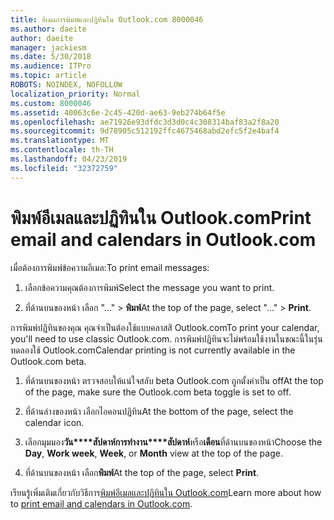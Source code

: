 ```yaml
---
title: อีเมลการพิมพ์และปฏิทินใน Outlook.com 8000046
ms.author: daeite
author: daeite
manager: jackiesm
ms.date: 5/30/2018
ms.audience: ITPro
ms.topic: article
ROBOTS: NOINDEX, NOFOLLOW
localization_priority: Normal
ms.custom: 8000046
ms.assetid: 40063c6e-2c45-420d-ae63-9eb274b64f5e
ms.openlocfilehash: ae71926e93dfdc3d3d0c4c308314baf83a2f8a20
ms.sourcegitcommit: 9d78905c512192ffc4675468abd2efc5f2e4baf4
ms.translationtype: MT
ms.contentlocale: th-TH
ms.lasthandoff: 04/23/2019
ms.locfileid: "32372759"
---
```

# <a name="print-email-and-calendars-in-outlookcom"></a><span data-ttu-id="492f9-102">พิมพ์อีเมลและปฏิทินใน Outlook.com</span><span class="sxs-lookup"><span data-stu-id="492f9-102">Print email and calendars in Outlook.com</span></span>

<span data-ttu-id="492f9-103">เมื่อต้องการพิมพ์ข้อความอีเมล:</span><span class="sxs-lookup"><span data-stu-id="492f9-103">To print email messages:</span></span>
  
1. <span data-ttu-id="492f9-104">เลือกข้อความคุณต้องการพิมพ์</span><span class="sxs-lookup"><span data-stu-id="492f9-104">Select the message you want to print.</span></span>
    
2. <span data-ttu-id="492f9-105">ที่ด้านบนของหน้า เลือก "..." \> **พิมพ์**</span><span class="sxs-lookup"><span data-stu-id="492f9-105">At the top of the page, select "..." \> **Print**.</span></span> 
    
<span data-ttu-id="492f9-106">การพิมพ์ปฏิทินของคุณ คุณจำเป็นต้องใช้แบบคลาสสิ Outlook.com</span><span class="sxs-lookup"><span data-stu-id="492f9-106">To print your calendar, you'll need to use classic Outlook.com.</span></span> <span data-ttu-id="492f9-107">การพิมพ์ปฏิทินจะไม่พร้อมใช้งานในขณะนี้ในรุ่นทดลองใช้ Outlook.com</span><span class="sxs-lookup"><span data-stu-id="492f9-107">Calendar printing is not currently available in the Outlook.com beta.</span></span>
  
1. <span data-ttu-id="492f9-108">ที่ด้านบนของหน้า ตรวจสอบให้แน่ใจสลับ beta Outlook.com ถูกตั้งค่าเป็น off</span><span class="sxs-lookup"><span data-stu-id="492f9-108">At the top of the page, make sure the Outlook.com beta toggle is set to off.</span></span>
    
2. <span data-ttu-id="492f9-109">ที่ด้านล่างของหน้า เลือกไอคอนปฏิทิน</span><span class="sxs-lookup"><span data-stu-id="492f9-109">At the bottom of the page, select the calendar icon.</span></span>
    
3. <span data-ttu-id="492f9-110">เลือกมุมมอง**วัน\*\*\*\*สัปดาห์การทำงาน\*\*\*\*สัปดาห์**หรือ**เดือน**ที่ด้านบนของหน้า</span><span class="sxs-lookup"><span data-stu-id="492f9-110">Choose the **Day**, **Work week**, **Week**, or **Month** view at the top of the page.</span></span> 
    
4. <span data-ttu-id="492f9-111">ที่ด้านบนของหน้า เลือก**พิมพ์**</span><span class="sxs-lookup"><span data-stu-id="492f9-111">At the top of the page, select **Print**.</span></span> 
    
<span data-ttu-id="492f9-112">เรียนรู้เพิ่มเติมเกี่ยวกับวิธีการ[พิมพ์อีเมลและปฏิทินใน Outlook.com](https://go.microsoft.com/fwlink/p/?linkid=2001208&amp;clcid=0x409)</span><span class="sxs-lookup"><span data-stu-id="492f9-112">Learn more about how to [print email and calendars in Outlook.com](https://go.microsoft.com/fwlink/p/?linkid=2001208&amp;clcid=0x409).</span></span>
  

